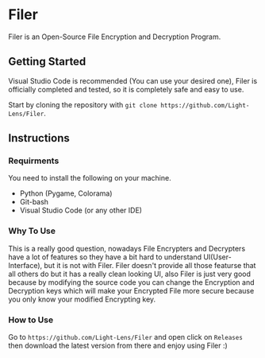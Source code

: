 # Filer
Filer is an Open-Source File Encryption and Decryption Program.

## Getting Started
Visual Studio Code is recommended (You can use your desired one), Filer is officially completed and tested, so it is completely safe and easy to use.

Start by cloning the repository with `git clone https://github.com/Light-Lens/Filer`.

## Instructions
### Requirments
You need to install the following on your machine.<br />
- Python (Pygame, Colorama)
- Git-bash
- Visual Studio Code (or any other IDE)

### Why To Use
This is a really good question, nowadays File Encrypters and Decrypters have a lot of features so they have a bit hard to understand UI(User-Interface), but it is not with Filer. Filer doesn't provide all those featurse that all others do but it has a really clean looking UI, also Filer is just very good because by modifying the source code you can change the Encryption and Decryption keys which will make your Encrypted File more secure because you only know your modified Encrypting key.

### How to Use
Go to `https://github.com/Light-Lens/Filer` and open click on `Releases` then download the latest version from there and enjoy using Filer :)
